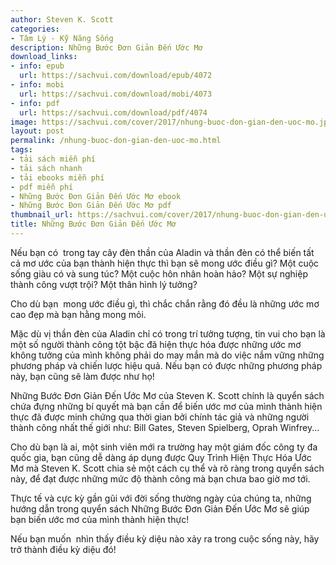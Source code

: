 ```yaml
---
author: Steven K. Scott
categories:
- Tâm Lý - Kỹ Năng Sống
description: Những Bước Đơn Giản Đến Ước Mơ
download_links:
- info: epub
  url: https://sachvui.com/download/epub/4072
- info: mobi
  url: https://sachvui.com/download/mobi/4073
- info: pdf
  url: https://sachvui.com/download/pdf/4074
image: https://sachvui.com/cover/2017/nhung-buoc-don-gian-den-uoc-mo.jpg
layout: post
permalink: /nhung-buoc-don-gian-den-uoc-mo.html
tags:
- tải sách miễn phí
- tải sách nhanh
- tải ebooks miễn phí
- pdf miễn phí
- Những Bước Đơn Giản Đến Ước Mơ ebook
- Những Bước Đơn Giản Đến Ước Mơ pdf
thumbnail_url: https://sachvui.com/cover/2017/nhung-buoc-don-gian-den-uoc-mo.jpg
title: Những Bước Đơn Giản Đến Ước Mơ
---
```


 <div class="item-desc text-justify"> <p>Nếu bạn có  trong tay cây đèn thần của Aladin và thần đèn có thể biến tất cả mơ ước của bạn thành hiện thực thì bạn sẽ mong ước điều gì? Một cuộc sống giàu có và sung túc? Một cuộc hôn nhân hoàn hảo? Một sự nghiệp thành công vượt trội? Một thân hình lý tưởng?</p><p>Cho dù bạn  mong ước điều gì, thì chắc chắn rằng đó đều là những ước mơ cao đẹp mà bạn hằng mong mỏi.</p><p>Mặc dù vị thần đèn của Aladin chỉ có trong trí tưởng tượng, tin vui cho bạn là một số người thành công tột bậc đã hiện thực hóa được những ước mơ không tưởng của mình không phải do may mắn mà do việc nắm vững những phương pháp và chiến lược hiệu quả. Nếu bạn có được những phương pháp này, bạn cũng sẽ làm được như họ!</p><p>Những Bước Đơn Giản Đến Ước Mơ của Steven K. Scott chính là quyển sách chứa đựng những bí quyết mà bạn cần để biến ước mơ của mình thành hiện thực đã được minh chứng qua thời gian bởi chính tác giả và những người thành công nhất thế giới như: Bill Gates, Steven Spielberg, Oprah Winfrey...</p><p>Cho dù bạn là ai, một sinh viên mới ra trường hay một giám đốc công ty đa quốc gia, bạn cũng dễ dàng áp dụng được Quy Trình Hiện Thực Hóa Ước Mơ mà Steven K. Scott chia sẻ một cách cụ thể và rõ ràng trong quyển sách này, để đạt được những mức độ thành công mà bạn chưa bao giờ mơ tới.</p><p>Thực tế và cực kỳ gần gũi với đời sống thường ngày của chúng ta, những hướng dẫn trong quyển sách Những Bước Đơn Giản Đến Ước Mơ sẽ giúp bạn biến ước mơ của mình thành hiện thực!</p><p>Nếu bạn muốn  nhìn thấy điều kỳ diệu nào xảy ra trong cuộc sống này, hãy trở thành điều kỳ diệu đó!</p> </div>